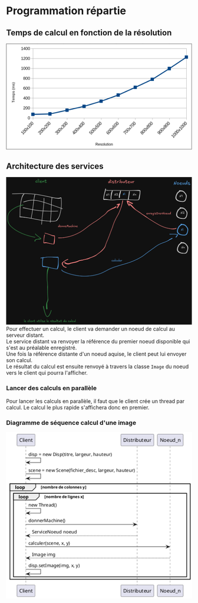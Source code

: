 # Programmation répartie 
## Temps de calcul en fonction de la résolution
![](img/chart.png)

## Architecture des services
![](img/schema_archi.png)
Pour effectuer un calcul, le client va demander un noeud de calcul au serveur distant.   
Le service distant va renvoyer la référence du premier noeud disponible qui s'est au préalable enregistré.   
Une fois la référence distante d'un noeud aquise, le client peut lui envoyer son calcul.   
Le résultat du calcul est ensuite renvoyé à travers la classe `Image` du noeud vers le client qui pourra l'afficher.

### Lancer des calculs en parallèle
Pour lancer les calculs en parallèle, il faut que le client crée un thread par calcul. Le calcul le plus rapide s'affichera donc en premier.

### Diagramme de séquence calcul d'une image
![](img/diag_seq.png)


